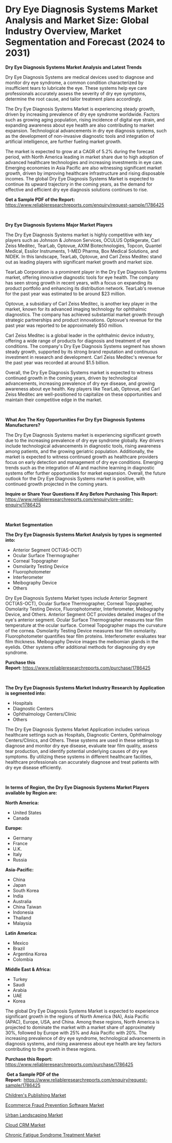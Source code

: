 <p><h1>Dry Eye Diagnosis Systems Market Analysis and Market Size: Global Industry Overview, Market Segmentation and Forecast (2024 to 2031)</h1></p><p><strong>Dry Eye Diagnosis Systems Market Analysis and Latest Trends</strong></p>
<p><p>Dry Eye Diagnosis Systems are medical devices used to diagnose and monitor dry eye syndrome, a common condition characterized by insufficient tears to lubricate the eye. These systems help eye care professionals accurately assess the severity of dry eye symptoms, determine the root cause, and tailor treatment plans accordingly.</p><p>The Dry Eye Diagnosis Systems Market is experiencing steady growth, driven by increasing prevalence of dry eye syndrome worldwide. Factors such as growing aging population, rising incidence of digital eye strain, and expanding awareness about eye health are also contributing to market expansion. Technological advancements in dry eye diagnosis systems, such as the development of non-invasive diagnostic tools and integration of artificial intelligence, are further fueling market growth.</p><p>The market is expected to grow at a CAGR of 5.2% during the forecast period, with North America leading in market share due to high adoption of advanced healthcare technologies and increasing investments in eye care. Emerging economies in Asia Pacific are also witnessing significant market growth, driven by improving healthcare infrastructure and rising disposable incomes. The global Dry Eye Diagnosis Systems Market is expected to continue its upward trajectory in the coming years, as the demand for effective and efficient dry eye diagnosis solutions continues to rise.</p></p>
<p><strong>Get a Sample PDF of the Report:&nbsp;</strong> <a href="https://www.reliableresearchreports.com/enquiry/request-sample/1786425">https://www.reliableresearchreports.com/enquiry/request-sample/1786425</a></p>
<p>&nbsp;</p>
<p><strong>Dry Eye Diagnosis Systems Major Market Players</strong></p>
<p><p>The Dry Eye Diagnosis Systems market is highly competitive with key players such as Johnson & Johnson Services, OCULUS Optikgerate, Carl Zeiss Meditec, TearLab, Optovue, AXIM Biotechnologies, Topcon, Quantel Medical, Essilor Instruments, 1-MED Pharma, Box Medical Solutions, and NIDEK. In this landscape, TearLab, Optovue, and Carl Zeiss Meditec stand out as leading players with significant market growth and market size.</p><p>TearLab Corporation is a prominent player in the Dry Eye Diagnosis Systems market, offering innovative diagnostic tools for eye health. The company has seen strong growth in recent years, with a focus on expanding its product portfolio and enhancing its distribution network. TearLab's revenue for the past year was estimated to be around $23 million.</p><p>Optovue, a subsidiary of Carl Zeiss Meditec, is another key player in the market, known for its advanced imaging technology for ophthalmic diagnostics. The company has achieved substantial market growth through strategic partnerships and product innovations. Optovue's revenue for the past year was reported to be approximately $50 million.</p><p>Carl Zeiss Meditec is a global leader in the ophthalmic device industry, offering a wide range of products for diagnosis and treatment of eye conditions. The company's Dry Eye Diagnosis Systems segment has shown steady growth, supported by its strong brand reputation and continuous investment in research and development. Carl Zeiss Meditec's revenue for the past year was recorded at around $1.5 billion.</p><p>Overall, the Dry Eye Diagnosis Systems market is expected to witness continued growth in the coming years, driven by technological advancements, increasing prevalence of dry eye disease, and growing awareness about eye health. Key players like TearLab, Optovue, and Carl Zeiss Meditec are well-positioned to capitalize on these opportunities and maintain their competitive edge in the market.</p></p>
<p>&nbsp;</p>
<p><strong>What Are The Key Opportunities For Dry Eye Diagnosis Systems Manufacturers?</strong></p>
<p><p>The Dry Eye Diagnosis Systems market is experiencing significant growth due to the increasing prevalence of dry eye syndrome globally. Key drivers include technological advancements in diagnostic tools, rising awareness among patients, and the growing geriatric population. Additionally, the market is expected to witness continued growth as healthcare providers focus on early detection and management of dry eye conditions. Emerging trends such as the integration of AI and machine learning in diagnostic systems offer further opportunities for market expansion. Overall, the future outlook for the Dry Eye Diagnosis Systems market is positive, with continued growth projected in the coming years.</p></p>
<p><strong>Inquire or Share Your Questions If Any Before Purchasing This Report:</strong> <a href="https://www.reliableresearchreports.com/enquiry/pre-order-enquiry/1786425">https://www.reliableresearchreports.com/enquiry/pre-order-enquiry/1786425</a></p>
<p>&nbsp;</p>
<p><strong>Market Segmentation</strong></p>
<p><strong>The Dry Eye Diagnosis Systems Market Analysis by types is segmented into:</strong></p>
<p><ul><li>Anterior Segment OCT(AS-OCT)</li><li>Ocular Surface Thermographer</li><li>Corneal Topographer</li><li>Osmolarity Testing Device</li><li>Fluorophotometer</li><li>Interferometer</li><li>Meibography Device</li><li>Others</li></ul></p>
<p><p>Dry Eye Diagnosis Systems Market types include Anterior Segment OCT(AS-OCT), Ocular Surface Thermographer, Corneal Topographer, Osmolarity Testing Device, Fluorophotometer, Interferometer, Meibography Device, and Others. Anterior Segment OCT provides detailed images of the eye's anterior segment. Ocular Surface Thermographer measures tear film temperature at the ocular surface. Corneal Topographer maps the curvature of the cornea. Osmolarity Testing Device measures tear film osmolarity. Fluorophotometer quantifies tear film proteins. Interferometer evaluates tear film thickness. Meibography Device images the meibomian glands in the eyelids. Other systems offer additional methods for diagnosing dry eye syndrome.</p></p>
<p><strong>Purchase this Report:&nbsp;</strong><a href="https://www.reliableresearchreports.com/purchase/1786425">https://www.reliableresearchreports.com/purchase/1786425</a></p>
<p>&nbsp;</p>
<p><strong>The Dry Eye Diagnosis Systems Market Industry Research by Application is segmented into:</strong></p>
<p><ul><li>Hospitals</li><li>Diagnostic Centers</li><li>Ophthalmology Centers/Clinic</li><li>Others</li></ul></p>
<p><p>The Dry Eye Diagnosis Systems Market Application includes various healthcare settings such as Hospitals, Diagnostic Centers, Ophthalmology Centers/Clinics, and Others. These systems are used in these settings to diagnose and monitor dry eye disease, evaluate tear film quality, assess tear production, and identify potential underlying causes of dry eye symptoms. By utilizing these systems in different healthcare facilities, healthcare professionals can accurately diagnose and treat patients with dry eye disease efficiently.</p></p>
<p>&nbsp;</p>
<p><strong>In terms of Region, the Dry Eye Diagnosis Systems Market Players available by Region are:</strong></p>
<p>
    <p> <strong> North America: </strong>
        <ul>
            <li>United States</li>
            <li>Canada</li>
        </ul>
        </p> 
    <p> <strong> Europe: </strong>
        <ul>
            <li>Germany</li>
            <li>France</li>
            <li>U.K.</li>
            <li>Italy</li>
            <li>Russia</li>
        </ul>
        </p> 
    <p> <strong> Asia-Pacific: </strong>
        <ul>
            <li>China</li>
            <li>Japan</li>
            <li>South Korea</li>
            <li>India</li>
            <li>Australia</li>
            <li>China Taiwan</li>
            <li>Indonesia</li>
            <li>Thailand</li>
            <li>Malaysia</li>
        </ul>
        </p> 
    <p> <strong> Latin America: </strong>
        <ul>
            <li>Mexico</li>
            <li>Brazil</li>
            <li>Argentina Korea</li>
            <li>Colombia</li>
        </ul>
        </p> 
    <p> <strong> Middle East & Africa: </strong>
        <ul>
            <li>Turkey</li>
            <li>Saudi</li>
            <li>Arabia</li>
            <li>UAE</li>
            <li>Korea</li>
        </ul>
    </p>
    </p>
<p><p>The global Dry Eye Diagnosis Systems Market is expected to experience significant growth in the regions of North America (NA), Asia Pacific (APAC), Europe, USA, and China. Among these regions, North America is projected to dominate the market with a market share of approximately 30%, followed by Europe with 25% and Asia Pacific with 20%. The increasing prevalence of dry eye syndrome, technological advancements in diagnosis systems, and rising awareness about eye health are key factors contributing to the growth in these regions.</p></p>
<p><strong>Purchase this Report: </strong><a href="https://www.reliableresearchreports.com/purchase/1786425">https://www.reliableresearchreports.com/purchase/1786425</a></p>
<p>&nbsp;<strong>Get a Sample PDF of the Report:&nbsp;&nbsp;</strong><a href="https://www.reliableresearchreports.com/enquiry/request-sample/1786425">https://www.reliableresearchreports.com/enquiry/request-sample/1786425</a></p>
<p><strong></strong></p>
<p><p><a href="https://medium.com/@sarinaking2023/childrens-publishing-nbsp-market-focuses-on-market-share-size-and-projected-forecast-till-2031-67095708d9e9">Children's Publishing Market</a></p><p><a href="https://medium.com/@sarinaking2023/ecommerce-fraud-prevention-software-market-exploring-market-share-market-trends-and-future-f68ec6cdf327">Ecommerce Fraud Prevention Software Market</a></p><p><a href="https://medium.com/@sarinaking2023/urban-landscaping-market-insights-into-market-cagr-market-trends-and-growth-strategies-c7539438b436">Urban Landscaping Market</a></p><p><a href="https://medium.com/@sarinaking2023/cloud-crm-market-comprehensive-assessment-by-type-application-and-geography-537cdf59db2d">Cloud CRM Market</a></p><p><a href="https://medium.com/@sarinaking2023/analyzing-chronic-fatigue-syndrome-treatment-market-global-industry-perspective-and-forecast-2024-836c4d1f0334">Chronic Fatigue Syndrome Treatment Market</a></p></p>